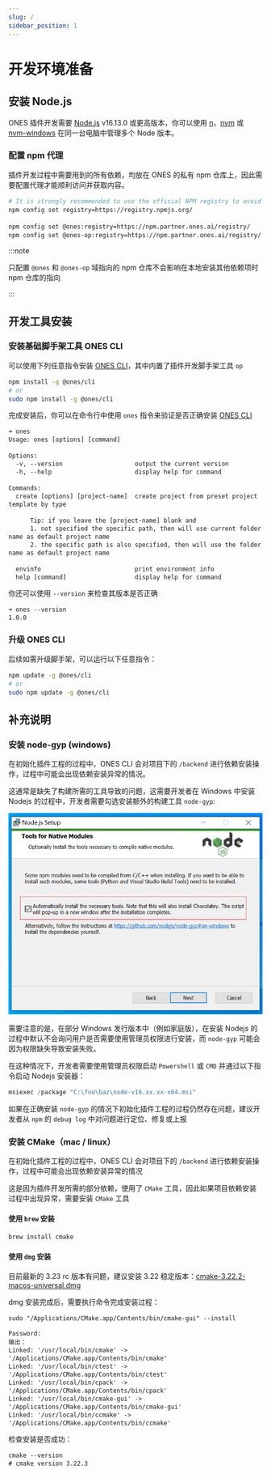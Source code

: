 ```yaml
---
slug: /
sidebar_position: 1
---
```


# 开发环境准备

## 安装 Node.js

ONES 插件开发需要 [Node.js](https://nodejs.org/zh-cn/) v16.13.0 或更高版本，你可以使用 [n](https://github.com/tj/n)，[nvm](https://github.com/creationix/nvm) 或 [nvm-windows](https://github.com/coreybutler/nvm-windows) 在同一台电脑中管理多个 Node 版本。

### 配置 npm 代理

插件开发过程中需要用到的所有依赖，均放在 ONES 的私有 npm 仓库上，因此需要配置代理才能顺利访问并获取内容。

```bash
# It is strongly recommended to use the official NPM registry to avoid dependency issues
npm config set registry=https://registry.npmjs.org/

npm config set @ones:registry=https://npm.partner.ones.ai/registry/
npm config set @ones-op:registry=https://npm.partner.ones.ai/registry/
```

:::note

只配置 `@ones` 和 `@ones-op` 域指向的 npm 仓库不会影响在本地安装其他依赖项时 npm 仓库的指向

:::

## 开发工具安装

### 安装基础脚手架工具 ONES CLI

可以使用下列任意指令安装 [ONES CLI](../../api/cli/index.md)，其中内置了插件开发脚手架工具 `op`

```bash npm2yarn
npm install -g @ones/cli
# or
sudo npm install -g @ones/cli
```

完成安装后，你可以在命令行中使用 `ones` 指令来验证是否正确安装 [ONES CLI](../../api/cli/index.md)

```
➜ ones
Usage: ones [options] [command]

Options:
  -v, --version                    output the current version
  -h, --help                       display help for command

Commands:
  create [options] [project-name]  create project from preset project template by type

      Tip: if you leave the [project-name] blank and
      1. not specified the specific path, then will use current folder name as default project name
      2. the specific path is also specified, then will use the folder name as default project name

  envinfo                          print environment info
  help [command]                   display help for command

```

你还可以使用 `--version` 来检查其版本是否正确

```
➜ ones --version
1.0.0
```

### 升级 ONES CLI

后续如需升级脚手架，可以运行以下任意指令：

```bash
npm update -g @ones/cli
# or
sudo npm update -g @ones/cli
```

## 补充说明

### 安装 node-gyp (windows)

在初始化插件工程的过程中，ONES CLI 会对项目下的 `/backend` 进行依赖安装操作，过程中可能会出现依赖安装异常的情况。

这通常是缺失了构建所需的工具导致的问题，这需要开发者在 Windows 中安装 Nodejs 的过程中，开发者需要勾选安装额外的构建工具 `node-gyp`:

![Install node-gyp](./images/Windows%20node-gyp%20installation.png)

需要注意的是，在部分 Windows 发行版本中（例如家庭版），在安装 Nodejs 的过程中默认不会询问用户是否需要使用管理员权限进行安装，而 `node-gyp` 可能会因为权限缺失导致安装失败。

在这种情况下，开发者需要使用管理员权限启动 `Powershell` 或 `CMD` 并通过以下指令启动 Nodejs 安装器：

```Powershell
msiexec /package "C:\foo\baz\node-v16.xx.xx-x64.msi"
```

如果在正确安装 `node-gyp` 的情况下初始化插件工程的过程仍然存在问题，建议开发者从 `npm` 的 `debug log` 中对问题进行定位、修复或上报

### 安装 CMake（mac / linux）

在初始化插件工程的过程中，ONES CLI 会对项目下的 `/backend` 进行依赖安装操作，过程中可能会出现依赖安装异常的情况

这是因为插件开发所需的部分依赖，使用了 `CMake` 工具，因此如果项目依赖安装过程中出现异常，需要安装 `CMake` 工具

#### 使用 `brew` 安装

```bash
brew install cmake
```

#### 使用 `dmg` 安装

目前最新的 3.23 rc 版本有问题，建议安装 3.22 稳定版本：[cmake-3.22.2-macos-universal.dmg](https://github.com/Kitware/CMake/releases/download/v3.22.2/cmake-3.22.2-macos-universal.dmg)

dmg 安装完成后，需要执行命令完成安装过程：

```
sudo "/Applications/CMake.app/Contents/bin/cmake-gui" --install
```

```
Password:
输出：
Linked: '/usr/local/bin/cmake' -> '/Applications/CMake.app/Contents/bin/cmake'
Linked: '/usr/local/bin/ctest' -> '/Applications/CMake.app/Contents/bin/ctest'
Linked: '/usr/local/bin/cpack' -> '/Applications/CMake.app/Contents/bin/cpack'
Linked: '/usr/local/bin/cmake-gui' -> '/Applications/CMake.app/Contents/bin/cmake-gui'
Linked: '/usr/local/bin/ccmake' -> '/Applications/CMake.app/Contents/bin/ccmake'
```

检查安装是否成功：

```
cmake --version
# cmake version 3.22.3
```

